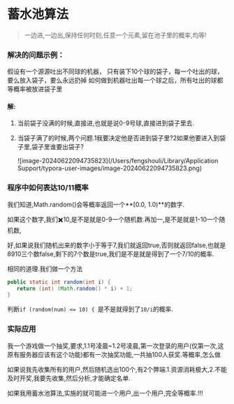 # 蓄水池算法

> 一边进,一边出,保持任何时刻,任意一个元素,留在池子里的概率,均等!

### 解决的问题示例：

假设有一个源源吐出不同球的机器，
只有装下10个球的袋子，每一个吐出的球，要么放入袋子，要么永远扔掉
如何做到机器吐出每一个球之后，所有吐出的球都等概率被放进袋子里

#### 解:

1. 当前袋子没满的时候,直接进,也就是说0-9号球,直接进到袋子里去.

2. 当袋子满了的时候,两个问题.1我要决定他是否进到袋子里?2如果他要进入到袋子里,袋子里谁要出袋子?

   ![image-20240622094735823](/Users/fengshouli/Library/Application Support/typora-user-images/image-20240622094735823.png)

### 程序中如何表达10/11概率

我们知道,Math.random()会等概率返回一个**[0.0, 1.0)**的数字.

如果这个数字,我们✖️10,是不是就是0-9一个随机数.再加一,是不是就是1-10一个随机数,

好,如果说我们随机出来的数字小于等于7,我们就返回true,否则就返回false,也就是8910三个数false,剩下的7个数是true,我们是不是就是得到了一个7/10的概率.

相同的道理.我们做一个方法

```java
public static int random(int i) {
   return (int) (Math.random() * i) + 1;
}
```

判断`if (random(num) <= 10) { `是不是就得到了`10/i`的概率.

### 实际应用

我一个游戏做一个抽奖,要求,1.1号凌晨~1.2号凌晨,第一次登录的用户(仅第一次,这原有服务器应该有这个功能)都有一次抽奖功能,一共抽100人获奖.等概率,怎么做

如果说我先收集所有的用户,然后随机选出100个,有2个弊端.1.资源消耗极大,2.不能及时开奖,我要先收集,然后分析,才能确定名单.

如果我用蓄水池算法,实施的就可能进一个用户,出一个用户,完全等概率.!!!



